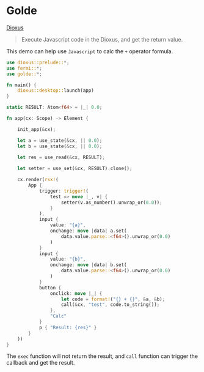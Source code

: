 # Golde

[Dioxus](https://github.com/DioxusLabs/dioxus)

> Execute Javascript code in the Dioxus, and get the return value.

This demo can help use `Javascript` to calc the `+` operator formula.

```rust
use dioxus::prelude::*;
use fermi::*;
use golde::*;

fn main() {
    dioxus::desktop::launch(app)
}

static RESULT: Atom<f64> = |_| 0.0;

fn app(cx: Scope) -> Element {

    init_app(&cx);

    let a = use_state(&cx, || 0.0);
    let b = use_state(&cx, || 0.0);

    let res = use_read(&cx, RESULT);
    
    let setter = use_set(&cx, RESULT).clone();

    cx.render(rsx!(
        App {
            trigger: trigger!(
                test => move |_, v| {
                    setter(v.as_number().unwrap_or(0.0));
                }
            ),
            input {
                value: "{a}",
                onchange: move |data| a.set(
                    data.value.parse::<f64>().unwrap_or(0.0)
                )
            }
            input {
                value: "{b}",
                onchange: move |data| b.set(
                    data.value.parse::<f64>().unwrap_or(0.0)
                )
            }
            button {  
                onclick: move |_| {
                    let code = format!("{} + {}", &a, &b);
                    call(&cx, "test", code.to_string());
                },
                "Calc"
            }
            p { "Result: {res}" }
        }
    ))
}
```

The `exec` function will not return the result, and `call` function can trigger the callback and get the result.